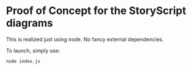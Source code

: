 # Proof of Concept for the StoryScript diagrams

This is realized just using node. No fancy external dependencies.

To launch, simply use:
```
node index.js
```
